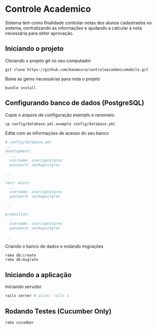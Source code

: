 Controle Academico
==================

Sistema tem como finalidade controlar notas dos alunos cadastrados no sistema, centralizando as informações e ajudando a calcular a nota necessária para obter aprovação.

Iniciando o projeto
-------------------

Clonando o projeto git no seu computador
```
git clone https://github.com/basmoura/controleacademicomobile.git
```

Baixe as gems necessárias para roda o projeto
```
bundle install
```

Configurando banco de dados (PostgreSQL)
----------------------------------------

Copie o arquivo de configuração exemplo e renomeio.
```
cp config/database.yml.example config/database.yml
```

Edite com as informações de acesso do seu banco
```yaml
# config/database.yml
...
development:
  ...
  username: usariopostgres
  password: senhapostgres

...

test: &test
  ...
  username: usariopostgres
  password: senhapostgres

...

production:
  ...
  username: usariopostgres
  password: senhapostgres

...
```

Criando o banco de dados e rodando migrações
```
rake db:create
rake db:migrate
```

Iniciando a aplicação
---------------------

Iniciando servidor
```ruby
rails server # alias: rails s
```

Rodando Testes (Cucumber Only)
--------------
```ruby
rake cucumber
```
